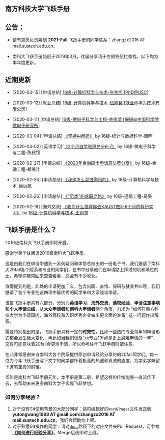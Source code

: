 ## 南方科技大学飞跃手册

## 公告：

- 请有意愿负责筹划 **2021-Fall** 飞跃手册的同学联系：zhangzx2016 AT mail.sustech.edu.cn。

- 南科大飞跃手册始创于2019年3月，往届分享请于左侧导航栏查找，以下均为本年度更新。

  

## 近期更新
- [2020-03-15] [申请总结] [16级-计算机科学与技术-张兆旭 [PhD@USC]](个人申请总结/计算机科学与工程系/[US]-16-张兆旭.md)

- [2020-03-12] [就业总结] [16级-计算机科学与技术-伍凯铭 [就业@华为技术有限公司]](个人申请总结/计算机科学与工程系/[CN]-16-伍凯铭.md)

- [2020-03-11] [申请总结] [16级-微电子科学与工程-李伟增 [保研@中国科学院微电子研究所]](个人申请总结/电子与电气工程系/微电子科学与工程/1613_李伟增.md)

- [2020-03-04] [申请总结] [《坚持中邂逅》](个人申请总结/统计与数据科学系/16唐晔) by 16级-统计与数据科学-唐晔

- [2020-03-02] [英语学习] [《2个月自学雅思总分6-7》](英语学习/IELTS/2个月自学雅思总分6-7.md) by 16级-微电子科学与工程-陈秋锦

- [2020-02-27] [申请总结] [《2020年金融硕士申请意法英分享》](个人申请总结/金融系/金融工程/16赖美汁.md) by 16级-金融工程-赖美汁

- [2020-02-26] [申请总结] [《我是怎么混进腾讯的》](个人申请总结/计算机科学与工程系/[CN]-16-吴远航.md) by 16级-计算机科学与技术-吴远航

- [2020-02-26] [申请总结] [《"另类"的求职之路》](个人申请总结/电子与电气工程系/通信工程/16马昊.md) by 16级-通信工程-马昊

- [2020-02-18] [海外交流] [《我为什么推荐你去KAUST做3-6个月的科研实习》](海外交流/学期交流/我为什么推荐你去KAUST做3-6个月的科研实习.md) by [16级-计算机科学与技术-王雨童](https://rainytong.github.io/)

  

## 飞跃手册是什么？

2016级南科大飞跃手册即将开启。

感谢学弟学妹阅读2016级南科大飞跃手册。

这是由我们在申请中遇到一系列疑问和体悟总结出的一份电子书。我们邀请了南科大20fall各个院系和专业的同学们，在书中分享他们在申请路上踩过的坑和填过的土，希望你能常回来查查看看，总会有不少收获。

值得提到的是，此处的申请更加广义，包含出国、直博、保研与就业共四项，我们邀请了各个专业在这四项中最优秀的同学来和大家谈谈申请。

该篇飞跃手册共有六部分，分别为**英语学习**，**海外交流**，**选校经验**，**申请注意事项**和**个人申请总结**，从**大众申请者**和**南科大申请者**两个角度，力求为 “如何在南方科技大学为申请国内、海外高校和入职优秀企业做出更全面的准备“ 这一问题作出解答。

需要特别指出的是，飞跃手册具有一定的**时效性**，比如一些热门专业每年的申请形式都会发生极大变化，再比如当我们谈及“xx专业19fall是史上最难申请的一年”，这有可能意味着20fall会更难申请，所以参考往年飞跃手册时请注意。

在此非常感谢来自南科大各个院系提供原创申请经验分享的的20fall同学们。每一位为今年飞跃手册写下文字的同学都怀着极高的热诚和真诚的态度，为学弟学妹留下这笔宝贵的财富。

15年是南科大飞跃手册元年，本手册是第二册，希望这样的传统能够一直流传下去，去帮助未来更多南科大学子实现飞跃梦想。

### 如何分享经验？

1. 对于没有Git使用背景的大部分同学：请将编辑好的`Word`/`Pages`文件发送到**yutongwang1998 AT gmail.com**/**zhangzx2016 AT mail.sustech.edu.cn**，我们会帮助你上架。
2. 对于熟悉Git操作的同学：请对[`docs`](https://github.com/SUSTech-Application/2020-Fall/tree/master/docs)路径下的对应文件夹Pull Request，可参考 **[《如何进行经验分享》](如何进行经验分享)**，Merge后便即时上线。

